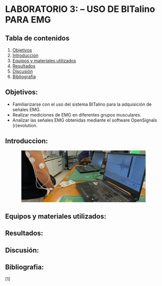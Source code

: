 # **LABORATORIO 3: – USO DE BITalino PARA EMG**
## **Tabla de contenidos**
1. [Objetivos](#Objetivos)
2. [Introduccion](#Introduccion)
3. [Equipos y materiales utilizados](#Equipos)
4. [Resultados](#Resultados)
5. [Discusión](#Discusión)
6. [Bibliografia](#Bibliografia)
## **Objetivos:**<a id="Objetivos"></a>
* Familiarizarse con el uso del sistema BITalino para la adquisición de señales EMG.
* Realizar mediciones de EMG en diferentes grupos musculares.
* Analizar las señales EMG obtenidas mediante el software OpenSignals (r)evolution.
## **Introduccion:**<a id="Introduccion"></a>
<p align="center"><img src="Otros/Imagen1_Lab.png" width="400"/></p>

## **Equipos y materiales utilizados:**<a id="Equipos"></a>
## **Resultados:**<a id="Resultados"></a>
## **Discusión:**<a id="Discusión"></a>
## **Bibliografia:**<a id="Bibliografia"></a>
[1]	
